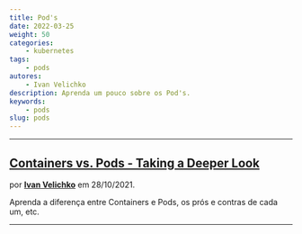 ```yaml
---
title: Pod's
date: 2022-03-25
weight: 50
categories:
    - kubernetes
tags:
    - pods
autores:
    - Ivan Velichko
description: Aprenda um pouco sobre os Pod's.
keywords:
    - pods
slug: pods
---
```


---

## [Containers vs. Pods - Taking a Deeper Look](https://iximiuz.com/en/posts/containers-vs-pods/)

por [**Ivan Velichko**](/autores/ivan-velichko/) em 28/10/2021.

Aprenda a diferença entre Containers e Pods, os prós e contras de cada um, etc.

---
